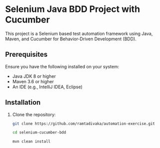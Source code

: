 # Selenium Java BDD Project with Cucumber

This project is a Selenium based test automation framework using Java, Maven, and Cucumber for Behavior-Driven Development (BDD).

## Prerequisites

Ensure you have the following installed on your system:

- Java JDK 8 or higher
- Maven 3.6 or higher
- An IDE (e.g., IntelliJ IDEA, Eclipse)

## Installation

1. Clone the repository:

   ```sh
   git clone https://github.com/ramtadivaka/automation-exercise.git

   cd selenium-cucumber-bdd

   mvn clean install
   ```
